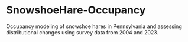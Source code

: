# SnowshoeHare-Occupancy
Occupancy modeling of snowshoe hares in Pennsylvania and assessing distributional changes using survey data from 2004 and 2023.
